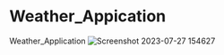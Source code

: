 # Weather_Appication
Weather_Application
![Screenshot 2023-07-27 154627](https://github.com/adnanansari8173/Weather_Appication/assets/99385072/70bff071-f85d-492a-9b05-045892eb839c)
